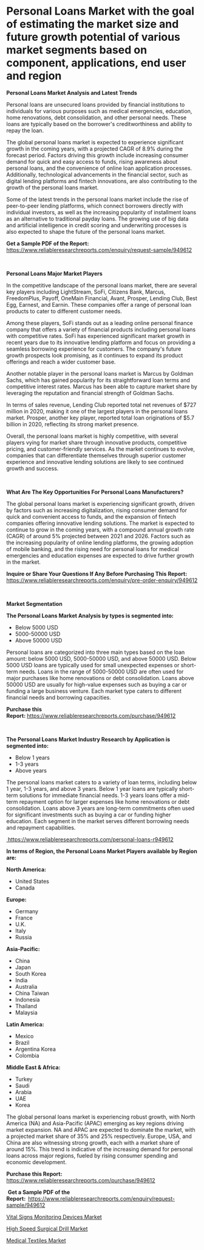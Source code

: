 <p><h1>Personal Loans Market with the goal of estimating the market size and future growth potential of various market segments based on component, applications, end user and region</h1></p><p><strong>Personal Loans Market Analysis and Latest Trends</strong></p>
<p><p>Personal loans are unsecured loans provided by financial institutions to individuals for various purposes such as medical emergencies, education, home renovations, debt consolidation, and other personal needs. These loans are typically based on the borrower's creditworthiness and ability to repay the loan.</p><p>The global personal loans market is expected to experience significant growth in the coming years, with a projected CAGR of 8.9% during the forecast period. Factors driving this growth include increasing consumer demand for quick and easy access to funds, rising awareness about personal loans, and the convenience of online loan application processes. Additionally, technological advancements in the financial sector, such as digital lending platforms and fintech innovations, are also contributing to the growth of the personal loans market.</p><p>Some of the latest trends in the personal loans market include the rise of peer-to-peer lending platforms, which connect borrowers directly with individual investors, as well as the increasing popularity of installment loans as an alternative to traditional payday loans. The growing use of big data and artificial intelligence in credit scoring and underwriting processes is also expected to shape the future of the personal loans market.</p></p>
<p><strong>Get a Sample PDF of the Report:&nbsp;</strong> <a href="https://www.reliableresearchreports.com/enquiry/request-sample/949612">https://www.reliableresearchreports.com/enquiry/request-sample/949612</a></p>
<p>&nbsp;</p>
<p><strong>Personal Loans Major Market Players</strong></p>
<p><p>In the competitive landscape of the personal loans market, there are several key players including LightStream, SoFi, Citizens Bank, Marcus, FreedomPlus, Payoff, OneMain Financial, Avant, Prosper, Lending Club, Best Egg, Earnest, and Earnin. These companies offer a range of personal loan products to cater to different customer needs.</p><p>Among these players, SoFi stands out as a leading online personal finance company that offers a variety of financial products including personal loans with competitive rates. SoFi has experienced significant market growth in recent years due to its innovative lending platform and focus on providing a seamless borrowing experience for customers. The company's future growth prospects look promising, as it continues to expand its product offerings and reach a wider customer base.</p><p>Another notable player in the personal loans market is Marcus by Goldman Sachs, which has gained popularity for its straightforward loan terms and competitive interest rates. Marcus has been able to capture market share by leveraging the reputation and financial strength of Goldman Sachs.</p><p>In terms of sales revenue, Lending Club reported total net revenues of $727 million in 2020, making it one of the largest players in the personal loans market. Prosper, another key player, reported total loan originations of $5.7 billion in 2020, reflecting its strong market presence.</p><p>Overall, the personal loans market is highly competitive, with several players vying for market share through innovative products, competitive pricing, and customer-friendly services. As the market continues to evolve, companies that can differentiate themselves through superior customer experience and innovative lending solutions are likely to see continued growth and success.</p></p>
<p>&nbsp;</p>
<p><strong>What Are The Key Opportunities For Personal Loans Manufacturers?</strong></p>
<p><p>The global personal loans market is experiencing significant growth, driven by factors such as increasing digitalization, rising consumer demand for quick and convenient access to funds, and the expansion of fintech companies offering innovative lending solutions. The market is expected to continue to grow in the coming years, with a compound annual growth rate (CAGR) of around 5% projected between 2021 and 2026. Factors such as the increasing popularity of online lending platforms, the growing adoption of mobile banking, and the rising need for personal loans for medical emergencies and education expenses are expected to drive further growth in the market.</p></p>
<p><strong>Inquire or Share Your Questions If Any Before Purchasing This Report:</strong> <a href="https://www.reliableresearchreports.com/enquiry/pre-order-enquiry/949612">https://www.reliableresearchreports.com/enquiry/pre-order-enquiry/949612</a></p>
<p>&nbsp;</p>
<p><strong>Market Segmentation</strong></p>
<p><strong>The Personal Loans Market Analysis by types is segmented into:</strong></p>
<p><ul><li>Below 5000 USD</li><li>5000-50000 USD</li><li>Above 50000 USD</li></ul></p>
<p><p>Personal loans are categorized into three main types based on the loan amount: below 5000 USD, 5000-50000 USD, and above 50000 USD. Below 5000 USD loans are typically used for small unexpected expenses or short-term needs. Loans in the range of 5000-50000 USD are often used for major purchases like home renovations or debt consolidation. Loans above 50000 USD are usually for high-value expenses such as buying a car or funding a large business venture. Each market type caters to different financial needs and borrowing capacities.</p></p>
<p><strong>Purchase this Report:&nbsp;</strong><a href="https://www.reliableresearchreports.com/purchase/949612">https://www.reliableresearchreports.com/purchase/949612</a></p>
<p>&nbsp;</p>
<p><strong>The Personal Loans Market Industry Research by Application is segmented into:</strong></p>
<p><ul><li>Below 1 years</li><li>1-3 years</li><li>Above years</li></ul></p>
<p><p>The personal loans market caters to a variety of loan terms, including below 1 year, 1-3 years, and above 3 years. Below 1 year loans are typically short-term solutions for immediate financial needs. 1-3 years loans offer a mid-term repayment option for larger expenses like home renovations or debt consolidation. Loans above 3 years are long-term commitments often used for significant investments such as buying a car or funding higher education. Each segment in the market serves different borrowing needs and repayment capabilities.</p></p>
<p><a href="https://www.reliableresearchreports.com/personal-loans-r949612">&nbsp;https://www.reliableresearchreports.com/personal-loans-r949612</a></p>
<p><strong>In terms of Region, the Personal Loans Market Players available by Region are:</strong></p>
<p>
    <p> <strong> North America: </strong>
        <ul>
            <li>United States</li>
            <li>Canada</li>
        </ul>
        </p> 
    <p> <strong> Europe: </strong>
        <ul>
            <li>Germany</li>
            <li>France</li>
            <li>U.K.</li>
            <li>Italy</li>
            <li>Russia</li>
        </ul>
        </p> 
    <p> <strong> Asia-Pacific: </strong>
        <ul>
            <li>China</li>
            <li>Japan</li>
            <li>South Korea</li>
            <li>India</li>
            <li>Australia</li>
            <li>China Taiwan</li>
            <li>Indonesia</li>
            <li>Thailand</li>
            <li>Malaysia</li>
        </ul>
        </p> 
    <p> <strong> Latin America: </strong>
        <ul>
            <li>Mexico</li>
            <li>Brazil</li>
            <li>Argentina Korea</li>
            <li>Colombia</li>
        </ul>
        </p> 
    <p> <strong> Middle East & Africa: </strong>
        <ul>
            <li>Turkey</li>
            <li>Saudi</li>
            <li>Arabia</li>
            <li>UAE</li>
            <li>Korea</li>
        </ul>
    </p>
    </p>
<p><p>The global personal loans market is experiencing robust growth, with North America (NA) and Asia-Pacific (APAC) emerging as key regions driving market expansion. NA and APAC are expected to dominate the market, with a projected market share of 35% and 25% respectively. Europe, USA, and China are also witnessing strong growth, each with a market share of around 15%. This trend is indicative of the increasing demand for personal loans across major regions, fueled by rising consumer spending and economic development.</p></p>
<p><strong>Purchase this Report: </strong><a href="https://www.reliableresearchreports.com/purchase/949612">https://www.reliableresearchreports.com/purchase/949612</a></p>
<p>&nbsp;<strong>Get a Sample PDF of the Report:&nbsp;&nbsp;</strong><a href="https://www.reliableresearchreports.com/enquiry/request-sample/949612">https://www.reliableresearchreports.com/enquiry/request-sample/949612</a></p>
<p><strong></strong></p>
<p><p><a href="https://github.com/goodweq44/Market-Research-Report-List-1/blob/main/vital-signs-monitoring-devices-market.md">Vital Signs Monitoring Devices Market</a></p><p><a href="https://github.com/MaraKoelpin2023/Market-Research-Report-List-1/blob/main/high-speed-surgical-drill-market.md">High Speed Surgical Drill Market</a></p><p><a href="https://github.com/maudAbbott7/Market-Research-Report-List-1/blob/main/medical-textiles-market.md">Medical Textiles Market</a></p></p>